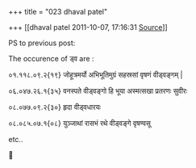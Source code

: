 +++
title = "023 dhaval patel"

+++
[[dhaval patel	2011-10-07, 17:16:31 [Source](https://groups.google.com/g/samskrita/c/Qu5-mIvGLS4)]]



PS to previous post:

The occurence of ड्व are :

  

०१.११८.०९.२{१९} जोहूत्रमर्यो अभिभूतिमुग्रं सहस्रसां वृषणं वीड्वङ्गम् \|

०६.०४७.२६.१{३५} वनस्पते वीड्वङ्गो हि भूया अस्मत्सखा प्रतरणः सुवीरः

०८.०७७.०९.२{३०} हृदा वीड्वधारयः

०८.०८५.०७.१{०८} युञ्जाथां रासभं रथे वीड्वङ्गे वृषण्वसू

etc..



